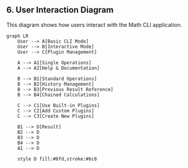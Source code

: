 ## 6. User Interaction Diagram

This diagram shows how users interact with the Math CLI application.

```mermaid
graph LR
    User --> A[Basic CLI Mode]
    User --> B[Interactive Mode]
    User --> C[Plugin Management]

    A --> A1[Single Operations]
    A --> A2[Help & Documentation]

    B --> B1[Standard Operations]
    B --> B2[History Management]
    B --> B3[Previous Result Reference]
    B --> B4[Chained Calculations]

    C --> C1[Use Built-in Plugins]
    C --> C2[Add Custom Plugins]
    C --> C3[Create New Plugins]

    B1 --> D[Result]
    B2 --> D
    B3 --> D
    B4 --> D
    A1 --> D

    style D fill:#8fd,stroke:#6c8
```
